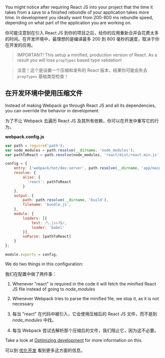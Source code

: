 You might notice after requiring React JS into your project that the time it takes from a save to a finished rebundle of your application takes more time. In development you ideally want from 200-800 ms rebundle speed, depending on what part of the application you are working on.

你可能注意到在引入 React JS 到你的项目之后，给你的应用重新合并会花费太多的时间。在开发环境中，最理想的是编译最多 200 到 800 毫秒的速度，取决于你在开发的应用。

> IMPORTANT! This setup a minified, production version of React. As a result you will lose `propTypes` based type validation!

> 注意！这个是设置一个压缩和发布的 React 版本，结果你可能会失去 `propTypes` 基础类型检查！

## 在开发环境中使用压缩文件

Instead of making Webpack go through React JS and all its dependencies, you can override the behavior in development.

为了不让 Webpack 去遍历 React JS 及其所有依赖，你可以在开发中重写它的行为。

**webpack.config.js**

```javascript
var path = require('path');
var node_modules = path.resolve(__dirname, 'node_modules');
var pathToReact = path.resolve(node_modules, 'react/dist/react.min.js');

config = {
    entry: ['webpack/hot/dev-server', path.resolve(__dirname, 'app/main.js')],
    resolve: {
        alias: {
          'react': pathToReact
        }
    },
    output: {
        path: path.resolve(__dirname, 'build'),
        filename: 'bundle.js',
    },
    module: {
    	loaders: [{
    		test: /\.jsx?$/,
    		loader: 'babel'
    	}],
    	noParse: [pathToReact]
    }
};

module.exports = config;
```

We do two things in this configuration:

我们在配置中做了两件事：

1. Whenever "react" is required in the code it will fetch the minified React JS file instead of going to *node_modules*

2. Whenever Webpack tries to parse the minified file, we stop it, as it is not necessary



1. 每当 "react" 在代码中被引入，它会使用压缩后的 React JS 文件，而不是到 *node_modules* 中找。
2. 每当 Webpack 尝试去解析那个压缩后的文件，我们阻止它，因为这不必要。

Take a look at [Optimizing development](Optimizing-development) for more information on this.

可以到 [优化开发](Optimizing-development) 看到更多这方面的信息。
